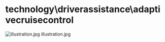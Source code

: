 <h1>technology\driverassistance\adaptivecruisecontrol</h1>
<div class="container text-center">
<div class="row">
<div class="col col-lg-2 col-6">
<img src="https://media.evkx.net/multimedia/technology/driverassistance/adaptivecruisecontrol/illustration_xst.jpg" class="img-thumbnail" alt="illustration.jpg">
illustration.jpg
</div>
</div>
</div>

